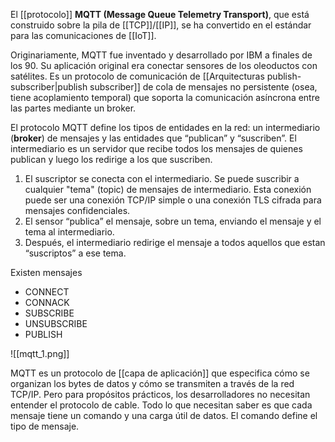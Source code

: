 El [[protocolo]] **MQTT (Message Queue Telemetry Transport)**, que está construido sobre la pila de [[TCP]]/[[IP]], se ha convertido en el estándar para las comunicaciones de [[IoT]].

Originariamente, MQTT fue inventado y desarrollado por IBM a finales de los 90. Su aplicación original era conectar sensores de los oleoductos con satélites. Es un protocolo de comunicación de [[Arquitecturas publish-subscriber|publish subscriber]] de cola de mensajes no persistente (osea, tiene acoplamiento temporal) que soporta la comunicación asíncrona entre las partes mediante un broker.

El protocolo MQTT define los tipos de entidades en la red: un intermediario (**broker**) de mensajes y las entidades que “publican” y “suscriben”. El intermediario es un servidor que recibe todos los mensajes de quienes publican y luego los redirige a los que suscriben. 
1. El suscriptor se conecta con el intermediario. Se puede suscribir a cualquier "tema" (topic) de mensajes de intermediario. Esta conexión puede ser una conexión TCP/IP simple o una conexión TLS cifrada para mensajes confidenciales. 
2. El sensor “publica” el mensaje, sobre un tema, enviando el mensaje y el tema al intermediario. 
3. Después, el intermediario redirige el mensaje a todos aquellos que estan “suscriptos” a ese tema.

Existen mensajes 
* CONNECT 
* CONNACK 
* SUBSCRIBE 
* UNSUBSCRIBE 
* PUBLISH

![[mqtt_1.png]]

MQTT es un protocolo de [[capa de aplicación]] que especifica cómo se organizan los bytes de datos y cómo se transmiten a través de la red TCP/IP. Pero para propósitos prácticos, los desarrolladores no necesitan entender el protocolo de cable. Todo lo que necesitan saber es que cada mensaje tiene un comando y una carga útil de datos. El comando define el tipo de mensaje.